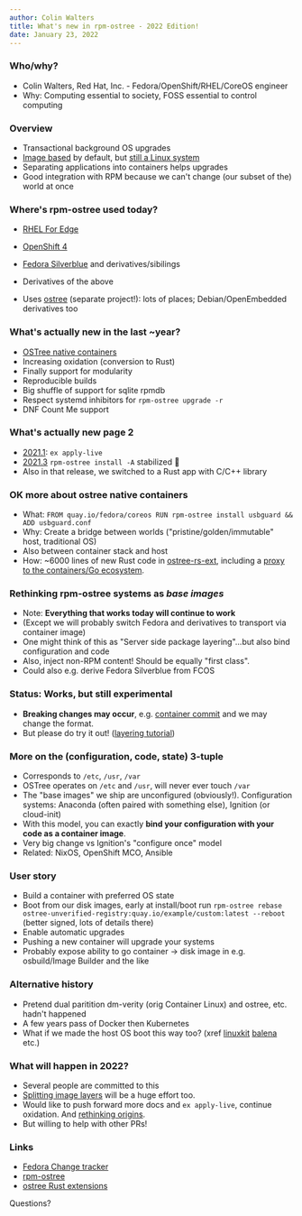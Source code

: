 ```yaml
---
author: Colin Walters
title: What's new in rpm-ostree - 2022 Edition!
date: January 23, 2022
---
```


<!-- https://devconfcz2022.sched.com/event/siFe/whats-new-in-rpm-ostree-2022-edition -->

### Who/why?

- Colin Walters, Red Hat, Inc. - Fedora/OpenShift/RHEL/CoreOS engineer
- Why: Computing essential to society, FOSS essential to control computing

### Overview

- Transactional background OS upgrades
  <!-- Either old or new; background: won't disrupt running system -->
- [Image based](https://blog.verbum.org/2020/08/22/immutable-%E2%86%92-reprovisionable-anti-hysteresis/) by default, but [still a Linux system](https://blog.verbum.org/2019/12/23/starting-from-open-and-foss/)
- Separating applications into containers helps upgrades
- Good integration with RPM because we can't change (our subset of the) world at once
  <!-- Same kernel!  Replacing it is first class -->

### Where's rpm-ostree used today?

- [RHEL For Edge](https://access.redhat.com/documentation/en-us/red_hat_enterprise_linux/8/html/composing_installing_and_managing_rhel_for_edge_images/introducing-rhel-for-edge-images_composing-installing-managing-rhel-for-edge-images)
- [OpenShift 4](https://github.com/openshift/machine-config-operator/)
- [Fedora Silverblue](https://getfedora.org/en/silverblue/) and derivatives/sibilings
- Derivatives of the above

- Uses [ostree](https://github.com/ostreedev/ostree/) (separate project!): lots of places; Debian/OpenEmbedded derivatives too

### What's actually new in the last ~year?

- [OSTree native containers](https://fedoraproject.org/wiki/Changes/OstreeNativeContainer)
- Increasing oxidation (conversion to Rust)
- Finally support for modularity
- Reproducible builds
- Big shuffle of support for sqlite rpmdb
- Respect systemd inhibitors for `rpm-ostree upgrade -r`
- DNF Count Me support

### What's actually new page 2

- [2021.1](https://github.com/coreos/rpm-ostree/releases/tag/v2021.1): `ex apply-live` 
- [2021.3](https://github.com/coreos/rpm-ostree/releases/tag/v2021.3) `rpm-ostree install -A` stabilized 🎉
- Also in that release, we switched to a Rust app with C/C++ library

### OK more about ostree native containers

- What: `FROM quay.io/fedora/coreos RUN rpm-ostree install usbguard && ADD usbguard.conf`
- Why: Create a bridge between worlds ("pristine/golden/immutable" host, traditional OS)
  <!-- Agents, security tools -->
- Also between container stack and host
- How: ~6000 lines of new Rust code in [ostree-rs-ext](https://github.com/ostreedev/ostree-rs-ext/), including a [proxy to the containers/Go ecosystem](https://github.com/containers/containers-image-proxy-rs/).

### Rethinking rpm-ostree systems as *base images*

- Note: **Everything that works today will continue to work**
- (Except we will probably switch Fedora and derivatives to transport via container image)
- One might think of this as "Server side package layering"...but also bind configuration and code
- Also, inject non-RPM content!  Should be equally "first class".
- Could also e.g. derive Fedora Silverblue from FCOS

### Status: Works, but still experimental

- **Breaking changes may occur**, e.g. [container commit](https://github.com/ostreedev/ostree-rs-ext/issues/159) and we may change the format.
- But please do try it out! ([layering tutorial](https://coreos.github.io/rpm-ostree/layering/))

### More on the (configuration, code, state) 3-tuple

- Corresponds to `/etc`, `/usr`, `/var`
- OSTree operates on `/etc` and `/usr`, will never ever touch `/var`
- The "base images" we ship are unconfigured (obviously!).  Configuration
  systems: Anaconda (often paired with something else), Ignition (or cloud-init)
- With this model, you can exactly **bind your configuration
  with your code as a container image**.
  <!-- Your configs can go in /etc and get updated -->
  <!-- TBD: secrets -->
- Very big change vs Ignition's "configure once" model 
- Related: NixOS, OpenShift MCO, Ansible

### User story

- Build a container with preferred OS state
- Boot from our disk images, early at install/boot run
  `rpm-ostree rebase ostree-unverified-registry:quay.io/example/custom:latest --reboot` (better signed, lots of details there)
- Enable automatic upgrades
- Pushing a new container will upgrade your systems
- Probably expose ability to go container → disk image in e.g. osbuild/Image Builder and the like


### Alternative history

- Pretend dual paritition dm-verity (orig Container Linux) and ostree, etc. hadn't happened
- A few years pass of Docker then Kubernetes
- What if we made the host OS boot this way too?
  (xref [linuxkit](https://github.com/linuxkit/linuxkit) [balena](https://www.balena.io/os/docs/architecture/) etc.)

### What will happen in 2022?

- Several people are committed to this
- [Splitting image layers](https://github.com/ostreedev/ostree-rs-ext/issues/69) will be a huge
  effort too.
- Would like to push forward more docs and `ex apply-live`,
  continue oxidation.  And [rethinking origins](https://github.com/coreos/rpm-ostree/issues/2326).
- But willing to help with other PRs!

### Links

- [Fedora Change tracker](https://bugzilla.redhat.com/show_bug.cgi?id=2030707)
- [rpm-ostree](https://github.com/coreos/rpm-ostree/)
- [ostree Rust extensions](https://github.com/ostreedev/ostree-rs-ext/)

Questions?

